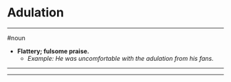 # Adulation
---
#noun
- **Flattery; fulsome praise.**
	- _Example: He was uncomfortable with the adulation from his fans._
---
---

